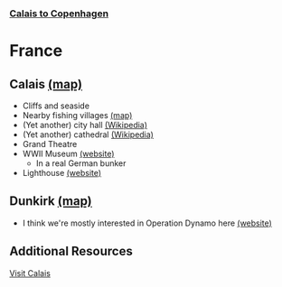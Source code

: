 ### [Calais to Copenhagen](cheese-and-wine/Overview.md)

# France

## Calais [(map)](https://www.google.com/maps/place/Calais,+France/@50.9519359,1.8339621,13z/data=!3m1!4b1!4m5!3m4!1s0x47dc3f75d7f1e363:0xacbed9e08cd279f4!8m2!3d50.9512898!4d1.8587065)
- Cliffs and seaside
- Nearby fishing villages [(map)](https://www.google.com/maps/place/62179+Wissant,+France/@50.8876729,1.6398355,13z/data=!3m1!4b1!4m5!3m4!1s0x47dc24ce7a6c143b:0x40af13e8163cda0!8m2!3d50.8857764!4d1.6624761)
- (Yet another) city hall [(Wikipedia)](https://en.wikipedia.org/wiki/Calais_City_Hall)
- (Yet another) cathedral [(Wikipedia)](https://en.wikipedia.org/wiki/%C3%89glise_Notre-Dame_de_Calais)
- Grand Theatre
- WWII Museum [(website)](https://musee-memoire-calais.com/)
	- In a real German bunker
- Lighthouse [(website)](http://www.pharedecalais.com/)

## Dunkirk [(map)](https://www.google.com/maps/place/Dunkirk,+France/@51.0169557,2.308088,13z/data=!3m1!4b1!4m5!3m4!1s0x47dc8b6dd9ff20b9:0x40af13e81646da0!8m2!3d51.0342697!4d2.3768234)
- I think we're mostly interested in Operation Dynamo here [(website)](http://www.dynamo-dunkerque.com/)

## Additional Resources
[Visit Calais](https://us.france.fr/en/northern-france/article/calais-0)